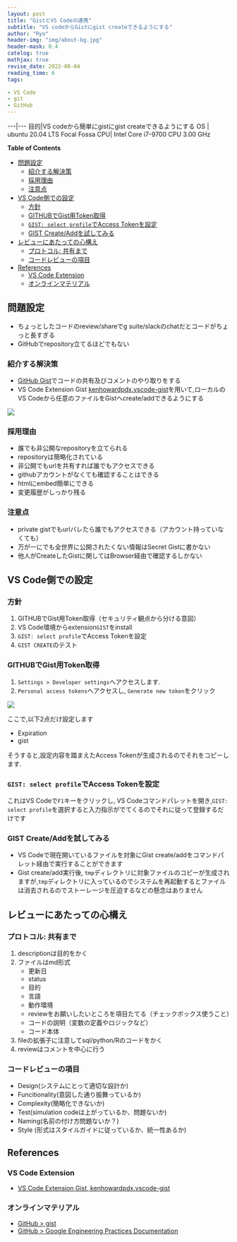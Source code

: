 ```yaml
---
layout: post
title: "GistとVS Codeの連携"
subtitle: "VS codeからGistにgist createできるようにする"
author: "Ryo"
header-img: "img/about-bg.jpg"
header-mask: 0.4
catelog: true
mathjax: true
revise_date: 2022-08-04
reading_time: 6
tags:

- VS Code
- git
- GitHub
---
```




---|---
目的|VS codeから簡単にgistにgist createできるようにする
OS |	ubuntu 20.04 LTS Focal Fossa
CPU| 	Intel Core i7-9700 CPU 3.00 GHz

**Table of Contents**
<!-- START doctoc generated TOC please keep comment here to allow auto update -->
<!-- DON'T EDIT THIS SECTION, INSTEAD RE-RUN doctoc TO UPDATE -->

- [問題設定](#%E5%95%8F%E9%A1%8C%E8%A8%AD%E5%AE%9A)
  - [紹介する解決策](#%E7%B4%B9%E4%BB%8B%E3%81%99%E3%82%8B%E8%A7%A3%E6%B1%BA%E7%AD%96)
  - [採用理由](#%E6%8E%A1%E7%94%A8%E7%90%86%E7%94%B1)
  - [注意点](#%E6%B3%A8%E6%84%8F%E7%82%B9)
- [VS Code側での設定](#vs-code%E5%81%B4%E3%81%A7%E3%81%AE%E8%A8%AD%E5%AE%9A)
  - [方針](#%E6%96%B9%E9%87%9D)
  - [GITHUBでGist用Token取得](#github%E3%81%A7gist%E7%94%A8token%E5%8F%96%E5%BE%97)
  - [`GIST: select profile`でAccess Tokenを設定](#gist-select-profile%E3%81%A7access-token%E3%82%92%E8%A8%AD%E5%AE%9A)
  - [GIST Create/Addを試してみる](#gist-createadd%E3%82%92%E8%A9%A6%E3%81%97%E3%81%A6%E3%81%BF%E3%82%8B)
- [レビューにあたっての心構え](#%E3%83%AC%E3%83%93%E3%83%A5%E3%83%BC%E3%81%AB%E3%81%82%E3%81%9F%E3%81%A3%E3%81%A6%E3%81%AE%E5%BF%83%E6%A7%8B%E3%81%88)
  - [プロトコル: 共有まで](#%E3%83%97%E3%83%AD%E3%83%88%E3%82%B3%E3%83%AB-%E5%85%B1%E6%9C%89%E3%81%BE%E3%81%A7)
  - [コードレビューの項目](#%E3%82%B3%E3%83%BC%E3%83%89%E3%83%AC%E3%83%93%E3%83%A5%E3%83%BC%E3%81%AE%E9%A0%85%E7%9B%AE)
- [References](#references)
  - [VS Code Extension](#vs-code-extension)
  - [オンラインマテリアル](#%E3%82%AA%E3%83%B3%E3%83%A9%E3%82%A4%E3%83%B3%E3%83%9E%E3%83%86%E3%83%AA%E3%82%A2%E3%83%AB)

<!-- END doctoc generated TOC please keep comment here to allow auto update -->

## 問題設定

- ちょっとしたコードのreview/shareでg suite/slackのchatだとコードがちょっと長すぎる
- GitHubでrepository立てるほどでもない

### 紹介する解決策

- [GitHub Gist](https://gist.github.com/)でコードの共有及びコメントのやり取りをする
- VS Code Extension Gist [kenhowardpdx.vscode-gist](https://marketplace.visualstudio.com/items?itemName=kenhowardpdx.vscode-gist#review-details)を用いて,ローカルのVS Codeから任意のファイルをGistへcreate/addできるようにする

<img src = "https://github.com/ryonakimageserver/omorikaizuka/blob/master/git/Git_workflow_Introduction/20210501-Gist-VSCode-Extension.png?raw=true">

### 採用理由

- 誰でも非公開なrepositoryを立てられる
- repositoryは簡略化されている
- 非公開でもurlを共有すれば誰でもアクセスできる
- githubアカウントがなくても確認することはできる
- htmlにembed簡単にできる
- 変更履歴がしっかり残る

### 注意点

- private gistでもurlバレたら誰でもアクセスできる（アカウント持っていなくても）
- 万が一にでも全世界に公開されたくない情報はSecret Gistに書かない
- 他人がCreateしたGistに関してはBrowser経由で確認するしかない


## VS Code側での設定
### 方針

1. GITHUBでGist用Token取得（セキュリティ観点から分ける意図）
2. VS Code環境からextension`GIST`をinstall
3. `GIST: select profile`でAccess Tokenを設定
4. `GIST CREATE`のテスト

### GITHUBでGist用Token取得

1. `Settings > Developer settings`へアクセスします.
2. `Personal access tokens`へアクセスし, `Generate new token`をクリック

<img src="https://github.com/ryonakimageserver/omorikaizuka/blob/master/git/Git_workflow_Introduction/20210501-VSCode-Gist-AccessToken.png?raw=true">

ここで,以下2点だけ設定します

- Expiration
- gist

そうすると,設定内容を踏まえたAccess Tokenが生成されるのでそれをコピーします.

### `GIST: select profile`でAccess Tokenを設定

これはVS Codeで`F1`キーをクリックし, VS Codeコマンドパレットを開き,`GIST: select profile`を選択すると入力指示がでてくるのでそれに従って登録するだけです

### GIST Create/Addを試してみる

- VS Codeで現在開いているファイルを対象にGist create/addをコマンドパレット経由で実行することができます
- Gist create/add実行後, `tmp`ディレクトリに対象ファイルのコピーが生成されますが,`tmp`ディレクトリに入っているのでシステムを再起動するとファイルは消去されるのでストーレージを圧迫するなどの懸念はありません

## レビューにあたっての心構え
### プロトコル: 共有まで
1. descriptionは目的をかく
2. ファイルはmd形式
   - 更新日
   - status
   - 目的
   - 言語
   - 動作環境
   - reviewをお願いしたいところを項目たてる（チェックボックス使うこと）
   - コードの説明（変数の定義やロジックなど）
   - コード本体
3. fileの拡張子に注意してsql/python/Rのコードをかく
4. reviewはコメントを中心に行う

### コードレビューの項目

- Design(システムにとって適切な設計か)
- Funcitionality(意図した通り振舞っているか)
- Complexity(簡略化できないか)
- Test(simulation codeは上がっているか、問題ないか)
- Naming(名前の付け方問題ないか？)
- Style (形式はスタイルガイドに従っているか、統一性あるか)

## References
### VS Code Extension

- [VS Code Extension Gist, kenhowardpdx.vscode-gist](https://marketplace.visualstudio.com/items?itemName=kenhowardpdx.vscode-gist#review-details)

### オンラインマテリアル

- [GitHub > gist](https://gist.github.com/)
- [GitHub > Google Engineering Practices Documentation](https://github.com/google/eng-practices)